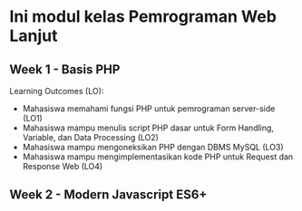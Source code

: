 # Ini modul kelas Pemrograman Web Lanjut

## Week 1 - Basis PHP
Learning Outcomes (LO):
- Mahasiswa memahami fungsi PHP untuk pemrograman server-side (LO1)
- Mahasiswa mampu menulis script PHP dasar untuk Form Handling, Variable, dan Data Processing (LO2)
- Mahasiswa mampu mengoneksikan PHP dengan DBMS MySQL (LO3)
- Mahasiswa mampu mengimplementasikan kode PHP untuk Request dan Response Web (LO4)

## Week 2 - Modern Javascript ES6+
